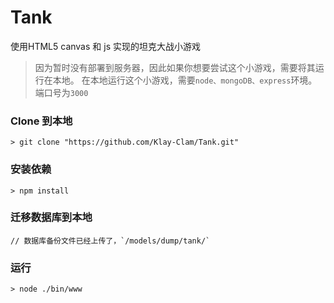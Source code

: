 # Tank
使用HTML5 canvas 和 js 实现的坦克大战小游戏
> 因为暂时没有部署到服务器，因此如果你想要尝试这个小游戏，需要将其运行在本地。
> 在本地运行这个小游戏，需要`node、mongoDB、express`环境。端口号为`3000`

### Clone 到本地
```
> git clone "https://github.com/Klay-Clam/Tank.git"
```

### 安装依赖
```
> npm install
```

### 迁移数据库到本地
```
// 数据库备份文件已经上传了，`/models/dump/tank/`
```

### 运行
```
> node ./bin/www
```